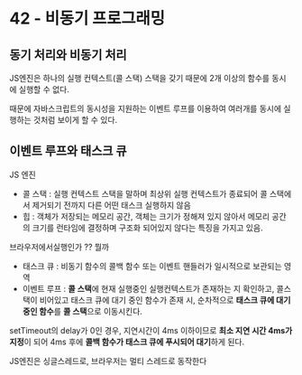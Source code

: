 # 42 - 비동기 프로그래밍

## 동기 처리와 비동기 처리

JS엔진은 하나의 실행 컨텍스트(콜 스택) 스택을 갖기 때문에 2개 이상의 함수를 동시에 실행할 수 없다.

때문에 자바스크립트의 동시성을 지원하는 이벤트 루프를 이용하여 여러개를 동시에 실행하는 것처럼 보이게 할 수 있다.

## **이벤트 루프와 태스크 큐**

JS 엔진

- 콜 스택 : 실행 컨텍스트 스택을 말하며 최상위 실행 컨텍스트가 종료되어 콜 스택에서 제거되기 전까지 다른 어떤 태스크 실행하지 않음
- 힙 : 객체가 저장되는 메모리 공간, 객체는 크기가 정해져 있지 않아서 메모리 공간의 크기를 런타임에 결정하며 구조화 되어있지 않다는 특징을 가지고 있음.

브라우저에서실행인가 ?? 뭘까

- 태스크 큐 : 비동기 함수의 콜백 함수 또는 이벤트 핸들러가 일시적으로 보관되는 영역
- 이벤트 루프 : **콜 스택**에 현재 실행중인 실행컨텍스트가 존재하는 지 확인하고, 콜스택이 비어있고 태스크 큐에 대기 중인 함수가 존재 시, 순차적으로 **태스크 큐에 대기 중인 함수**를 **콜 스택**으로 이동시킨다.

setTimeout의 delay가 0인 경우, 지연시간이 4ms 이하이므로 **최소 지연 시간 4ms가 지정**이 되어 4ms 후에 **콜백 함수가 태스크 큐에 푸시되어 대기**하게 된다.

JS엔진은 싱글스레드로, 브라우저는 멀티 스레드로 동작한다
